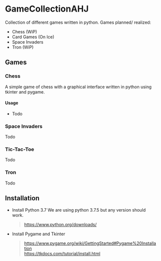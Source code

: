 # GameCollectionAHJ
Collection of different games written in python.
Games planned/ realized:  
- Chess (WiP)
- Card Games (On Ice)
- Space Invaders
- Tron (WiP)

## Games

### Chess
A simple game of chess with a graphical interface written in python using tkinter and pygame. 

#### Usage
- Todo

### Space Invaders
Todo

### Tic-Tac-Toe
Todo

### Tron
Todo

## Installation

- Install Python 3.7 We are using python 3.7.5 but any version should work.
  > https://www.python.org/downloads/
- Install Pygame and Tkinter 
  > https://www.pygame.org/wiki/GettingStarted#Pygame%20Installation   
  > https://tkdocs.com/tutorial/install.html




